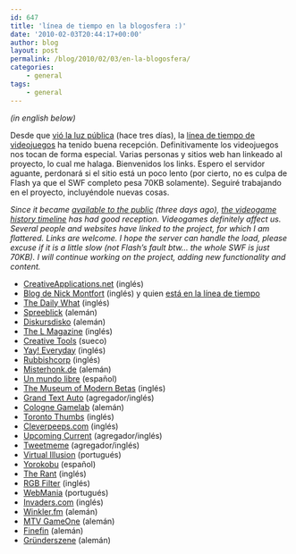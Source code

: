 ```yaml
---
id: 647
title: 'línea de tiempo en la blogosfera :)'
date: '2010-02-03T20:44:17+00:00'
author: blog
layout: post
permalink: /blog/2010/02/03/en-la-blogosfera/
categories:
    - general
tags:
    - general
---
```


*(in english below)*

Desde que [vió la luz pública](http://www.mauriciogiraldo.com/blog/2010/01/25/una-linea-de-tiempo-de-videojuegos/) (hace tres días), la [línea de tiempo de videojuegos](http://www.mauriciogiraldo.com/vgline/beta/) ha tenido buena recepción. Definitivamente los videojuegos nos tocan de forma especial. Varias personas y sitios web han linkeado al proyecto, lo cual me halaga. Bienvenidos los links. Espero el servidor aguante, perdonará si el sitio está un poco lento (por cierto, no es culpa de Flash ya que el SWF completo pesa 70KB solamente). Seguiré trabajando en el proyecto, incluyéndole nuevas cosas.

*Since it became [available to the public](http://www.mauriciogiraldo.com/blog/2010/01/30/the-videogame-history-timeline/) (three days ago), [the videogame history timeline](http://www.mauriciogiraldo.com/vgline/beta/) has had good reception. Videogames definitely affect us. Several people and websites have linked to the project, for which I am flattered. Links are welcome. I hope the server can handle the load, please excuse if it is a little slow (not Flash’s fault btw… the whole SWF is just 70KB). I will continue working on the project, adding new functionality and content.*

- [CreativeApplications.net](http://www.creativeapplications.net/flash/history-of-video-games-flash/) (inglés)
- [ Blog de Nick Montfort](http://nickm.com/post/2010/02/videogame-timeline/) (inglés) y quien [está en la línea de tiempo](http://www.mauriciogiraldo.com/vgline/beta/#/198)
- [ The Daily What](http://thedw.us/post/368782442/morning-links-the-videogame-history) (inglés)
- [ Spreeblick](http://www.spreeblick.com/2010/02/03/videogame-timeline-%E2%80%93-die-geschichte-des-daddelns-seit-1791/) (alemán)
- [ Diskursdisko](http://www.diskursdisko.de/2010/02/videogame-history-timeline/) (alemán)
- [The L Magazine](http://www.thelmagazine.com/TheMeasure/archives/2010/02/03/interactive-timeline-chronicles-the-surprisingly-pong-history-of-videogames) (inglés)
- [ Creative Tools](http://www.creativetools.se/allmanna-nyhetskategorier/77-film-bild-spel-tryck-reklam-och-media/10127-om-datorspelens-historia.html) (sueco)
- [Yay! Everyday](http://www.yayeveryday.com/) (inglés)
- [ Rubbishcorp](http://www.rubbishcorp.com/visual-videogame-timeline/) (inglés)
- [ Misterhonk.de](http://www.misterhonk.de/blog/4476/videogame-history-timeline/) (alemán)
- [ Un mundo libre](http://unmundolibre.net/2010/02/03/historia-los-videojuegos-interactiva/) (español)
- [ The Museum of Modern Betas](http://momb.socio-kybernetics.net/beta/the-videogame-timeline) (inglés)
- [ Grand Text Auto](http://grandtextauto.org/) (agregador/inglés)
- [ Cologne Gamelab](http://colognegamelab.de/post?postid=77) (alemán)
- [ Toronto Thumbs](http://www.torontothumbs.com/2010/02/03/made-of-win-the-videogame-history-timeline/) (inglés)
- [ Cleverpeeps.com](http://www.cleverpeeps.com/post/367576169/the-videogame-timeline-beta) (inglés)
- [Upcoming Current](http://upcoming.current.com/items/868274_made-of-win-the-videogame-history-timeline.htm) (agregador/inglés)
- [Tweetmeme](http://tweetmeme.com/story/517053723/history-of-video-games-flash) (agregador/inglés)
- [Virtual Illusion](http://virtual-illusion.blogspot.com/2010/02/mapa-cronologico-dos-videojogos.html) (portugués)
- [Yorokobu](http://www.yorokobu.es/2010/02/04/la-historia-de-los-videojuegos-de-un-vistazo/) (español)
- [The Rant](http://chronosign.com/rant/yadurajiv/2010/02/491) (inglés)
- [RGB Filter](http://www.rgbfilter.com/?p=2976) (inglés)
- [WebMania](http://2.0.bloguite.com/websites/toda-a-historia-dos-videojogos-num-so-site.html) (portugués)
- [Invaders.com](http://retro.invaders.com/?p=2651) (inglés)
- [Winkler.fm](http://www.konniwinkler.de/2010/02/die-geschichte-der-videogames/) (alemán)
- [MTV GameOne](http://gameone.de/specials/eine-kurze-geschichte-der-videospiele-und-ihrer-werbung) (alemán)
- [Finefin](http://blog.finefin.com/?p=252) (alemán)
- [Gründerszene](http://www.gruenderszene.de/news/grunderszene-today-betaphase-bei-mirapodo-guckauto-als-uber-portal-dailydeal-schluckt-teambon/) (alemán)
